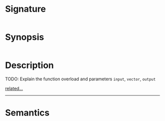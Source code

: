 # Signature
```vikid-signature
```

# Synopsis
```vikid-synopsis
```

# Description
TODO: Explain the function overload and parameters `input`, `vector`, `output`

[related...](https://en.wikipedia.org/wiki/Euclidean_vector#Addition_and_subtraction)

----
# Semantics